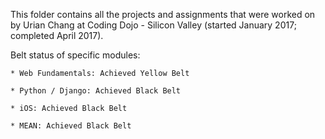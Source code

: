 This folder contains all the projects and assignments that were worked on by Urian Chang at Coding Dojo - Silicon Valley (started January 2017; completed April 2017).

Belt status of specific modules:

    * Web Fundamentals: Achieved Yellow Belt

    * Python / Django: Achieved Black Belt

    * iOS: Achieved Black Belt

    * MEAN: Achieved Black Belt
